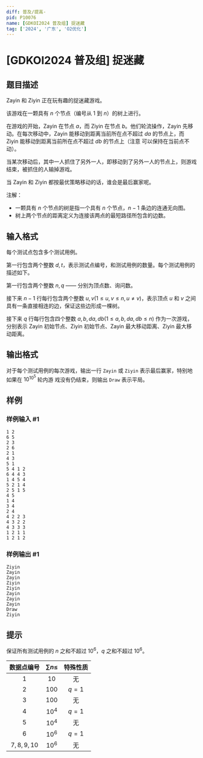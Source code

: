 ```yaml
---
diff: 普及/提高-
pid: P10076
name: [GDKOI2024 普及组] 捉迷藏
tag: ['2024', '广东', 'O2优化']
---
```

# [GDKOI2024 普及组] 捉迷藏
## 题目描述

Zayin 和 Ziyin 正在玩有趣的捉迷藏游戏。

该游戏在一颗具有 $n$ 个节点（编号从 $1$ 到 $n$）的树上进行。

在游戏的开始，Zayin 在节点 $a$，而 Ziyin 在节点 $b$。他们轮流操作，Zayin 先移动。在每次移动中，Zayin
能移动到距离当前所在点不超过 $da$ 的节点上，而 Ziyin 能移动到距离当前所在点不超过 $db$ 的节点上（注意
可以保持在当前点不动）。

当某次移动后，其中一人抓住了另外一人，即移动到了另外一人的节点上，则游戏结束，被抓住的人输掉游戏。

当 Zayin 和 Ziyin 都按最优策略移动的话，谁会是最后赢家呢。

注解：
- 一颗具有 $n$ 个节点的树是指一个具有 $n$ 个节点，$n - 1$ 条边的连通无向图。
- 树上两个节点的距离定义为连接该两点的最短路径所包含的边数。
## 输入格式

每个测试点包含多个测试用例。

第一行包含两个整数 $d, t$，表示测试点编号，和测试用例的数量。每个测试用例的描述如下。

第一行包含两个整数 $n, q$ —— 分别为顶点数、询问数。

接下来 $n-1$ 行每行包含两个整数 $u, v (1 \leq u, v \leq n, u \neq v)$，表示顶点 $u$ 和 $v$ 之间具有一条直接相连的边，保证这些边形成一棵树。

接下来 $q$ 行每行包含四个整数 $a, b, da, db(1 \leq a, b, da, db \leq n)$ 作为一次游戏，分别表示 Zayin 初始节点、Ziyin 初始节点、Zayin 最大移动距离、Ziyin 最大移动距离。
## 输出格式

对于每个测试用例的每次游戏，输出一行 `Zayin` 或 `Ziyin` 表示最后赢家，特别地如果在 $10^{10^5}$ 轮内游
戏没有仍结束，则输出 `Draw` 表示平局。

## 样例

### 样例输入 #1
```
1 2
6 5
2 3
2 6
2 1
4 3
5 1
5 4 1 2
6 4 4 3
1 4 5 4
5 2 1 4
2 5 1 5
4 5
1 4
3 4
2 4
4 2 2 3
4 3 2 2
4 3 3 3
1 2 1 1
1 2 1 2
```
### 样例输出 #1
```
Ziyin
Zayin
Zayin
Ziyin
Ziyin
Zayin
Zayin
Zayin
Draw
Ziyin
```
## 提示

保证所有测试用例的 $n$ 之和不超过 $10^6$，$q$ 之和不超过 $10^6$。

| 数据点编号 | $\sum n \leq$ | 特殊性质 |
| :----------: | :----------: | :----------: |
| $1$ | $10$ | 无 |
| $2$ | $100$ | $q=1$ |
| $3$ | $100$ | 无 |
| $4$ | $10^4$ | $q=1$ |
| $5$ | $10^4$ | 无 |
| $6$ | $10^6$ | $q=1$ |
| $7,8,9,10$ | $10^6$ | 无 |

